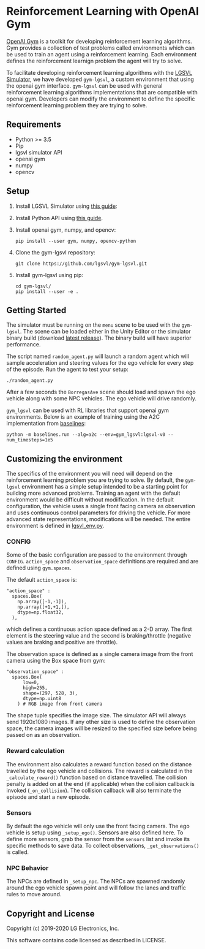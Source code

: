 # Reinforcement Learning with OpenAI Gym

[OpenAI Gym](https://gym.openai.com) is a toolkit for developing reinforcement learning algorithms. Gym provides a collection of test problems called environments which can be used to train an agent using a reinforcement learning. Each environment defines the reinforcement learnign problem the agent will try to solve.

To facilitate developing reinforcement learning algorithms with the [LGSVL Simulator](https://www.lgsvlsimulator.com), we have developed `gym-lgsvl`, a custom environment that using the openai gym interface. `gym-lgsvl` can be used with general reinforcement learning algorithms implementations that are compatible with openai gym. Developers can modify the environment to define the specific reinforcement learning problem they are trying to solve.

## Requirements

* Python >= 3.5
* Pip
* lgsvl simulator API
* openai gym
* numpy
* opencv


## Setup

1. Install LGSVL Simulator using [this guide](getting-started.md#getting-started):
2. Install Python API using [this guide](python-api.md).
3. Install openai gym, numpy, and opencv:

    ```
    pip install --user gym, numpy, opencv-python
    ```
  
4. Clone the gym-lgsvl repository:

    ```
    git clone https://github.com/lgsvl/gym-lgsvl.git
    ```
  
5. Install gym-lgsvl using pip:

    ```
    cd gym-lgsvl/
    pip install --user -e .
    ```

## Getting Started
The simulator must be running on the `menu` scene to be used with the `gym-lgsvl`. The scene can be loaded either in the Unity Editor or the simulator binary build (download [latest release](https://github.com/lgsvl/simulator/releases)). The binary build will have superior performance.

The script named `random_agent.py` will launch a random agent which will sample acceleration and steering values for the ego vehicle for every step of the episode. Run the agent to test your setup:

```
./random_agent.py
```

After a few seconds the `BorregasAve` scene should load and spawn the ego vehicle along with some NPC vehicles. The ego vehicle will drive randomly.

`gym_lgsvl` can be used with RL libraries that support openai gym environments. Below is an example of training using the A2C implementation from [baselines](https://github.com/openai/baselines):
```
python -m baselines.run --alg=a2c --env=gym_lgsvl:lgsvl-v0 --num_timesteps=1e5
```


## Customizing the environment
The specifics of the environment you will need will depend on the reinforcement learning problem you are trying to solve. By default, the `gym-lgsvl` environment has a simple setup intended to be a starting point for building more advanced problems. Training an agent with the default environment would be difficult without modiification. In the default configuration, the vehicle uses a single front facing camera as observation and uses continuous control parameters for driving the vehicle. For more advanced state representations, modifications will be needed. The entire environment is defined in [lgsvl_env.py](https://github.com/lgsvl/gym-lgsvl/blob/master/gym_lgsvl/envs/lgsvl_env.py).

### CONFIG
Some of the basic configuration are passed to the environment through `CONFIG`. `action_space` and `observation_space` definitions are required and are defined using `gym.spaces`.

The default `action_space` is:
```
"action_space" :
  spaces.Box(
    np.array([-1,-1]), 
    np.array([+1,+1,]),
    dtype=np.float32,
  ),
```
which defines a continuous action space defined as a 2-D array. The first element is the steering value and the second is braking/throttle (negative values are braking and positive are throttle).

The observation space is defined as a single camera image from the front camera using the Box space from gym:

```
"observation_space" : 
  spaces.Box(
      low=0,
      high=255,
      shape=(297, 528, 3),
      dtype=np.uint8
    ) # RGB image from front camera
```

The shape tuple specifies the image size. The simulator API will always send 1920x1080 images. If any other size is used to define the observation space, the camera images will be resized to the specified size before being passed on as an observation.

### Reward calculation

The environment also calculates a reward function based on the distance travelled by the ego vehicle and collisions. The reward is calculated in the `_calculate_reward()` function based on distance travelled. The collision penalty is added on at the end (if applicable) when the collision callback is invoked (`_on_collision`). The collision callback will also terminate the episode and start a new episode.

### Sensors

By default the ego vehicle will only use the front facing camera. The ego vehicle is setup using `_setup_ego()`. Sensors are also defined here. To define more sensors, grab the sensor from the `sensors` list and invoke its specific methods to save data. To collect observations, `_get_observations()` is called.


### NPC Behavior

The NPCs are defined in `_setup_npc`. The NPCs are spawned randomly around the ego vehicle spawn point and will follow the lanes and traffic rules to move around.


## Copyright and License

Copyright (c) 2019-2020 LG Electronics, Inc.

This software contains code licensed as described in LICENSE.
